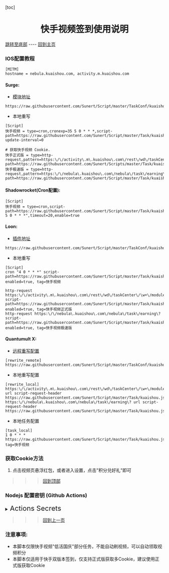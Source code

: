 

  [toc]  

 # <center> 快手视频签到使用说明 </center>

 [跳转至底部](#注意事项)  ----  [回到主页](https://github.com/Sunert/Script)

### IOS配置教程
 ```
[MITM]
hostname = nebula.kuaishou.com, activity.m.kuaishou.com
 ```
#### Surge:
* [模块地址](https://raw.githubusercontent.com/Sunert/Script/master/TaskConf/kuaishou/surge.sgmodule)

 ```
https://raw.githubusercontent.com/Sunert/Script/master/TaskConf/kuaishou/surge.sgmodule
 ```
 * 本地重写
 
 ```
[Script]
快手视频 = type=cron,cronexp=35 5 0 * * *,script-path=https://raw.githubusercontent.com/Sunert/Script/master/Task/kuaishou.js,script-update-interval=0

# 获取快手视频 Cookie.
快手正式版 = type=http-request,pattern=https:\/\/activity\.m\.kuaishou\.com\/rest\/wd\/taskCenter\/\w+\/module\/list,script-path=https://raw.githubusercontent.com/Sunert/Scripts/master/Task/kuaishou.js
快手极速版 = type=http-request,pattern=https:\/\/nebula\.kuaishou\.com\/nebula\/task\/earning\?,script-path=https://raw.githubusercontent.com/Sunert/Script/master/Task/kuaishou.js
```
#### Shadowrocket(Cron配置): 

```
[Script]
快手视频 = type=cron,script-path=https://raw.githubusercontent.com/Sunert/Script/master/Task/kuaishou.js,cronexpr="35 5 0 * * *",timeout=20,enable=true
```
####  Loon:

* [插件地址](https://raw.githubusercontent.com/Sunert/Script/master/TaskConf/kuaishou/loon.plugin)

 ```
https://raw.githubusercontent.com/Sunert/Script/master/TaskConf/kuaishou/loon.plugin
 ```
* 本地重写
  
 ```
[Script]
cron "4 0 * * *" script-path=https://raw.githubusercontent.com/Sunert/Script/master/Task/kuaishou.js, enabled=true, tag=快手视频

http-request https:\/\/activity\.m\.kuaishou\.com\/rest\/wd\/taskCenter\/\w+\/module\/list script-path=https://raw.githubusercontent.com/Sunert/Script/master/Task/kuaishou.js, enabled=true, tag=快手视频正式版
http-request https:\/\/nebula\.kuaishou\.com\/nebula\/task\/earning\? script-path=https://raw.githubusercontent.com/Sunert/Script/master/Task/kuaishou.js, enabled=true, tag=快手视频极速版
```
#### Quantumult X:
   * [远程重写配置](https://raw.githubusercontent.com/Sunert/Script/master/TaskConf/kuaishou/qx_rewite.txt)
   
```
[rewrite_remote]
https://raw.githubusercontent.com/Sunert/Script/master/TaskConf/kuaishou/qx_rewite.txt
```
   * 本地重写配置
   
```
[rewrite_local]
https:\/\/activity\.m\.kuaishou\.com\/rest\/wd\/taskCenter\/\w+\/module\/list url script-request-header https://raw.githubusercontent.com/Sunert/Script/master/Task/kuaishou.js
https:\/\/nebula\.kuaishou\.com\/nebula\/task\/earning\? url script-request-header https://raw.githubusercontent.com/Sunert/Script/master/Task/kuaishou.js
```
   * 本地任务配置
   
```
[task_local]
1 0 * * * https://raw.githubusercontent.com/Sunert/Script/master/Task/kuaishou.js, tag=快手视频
```
###  获取Cookie方法
  1. 点击视频页悬浮红包，或者进入设置，点击"积分兑好礼"即可

 >>> [回到顶部](#IOS配置教程)

### Nodejs 配置密钥 (Github Actions)

<details>

  <summary>
    <span style="font-size:22">
       Actions Secrets 
    </span>
  </summary>  

| Name | 脚本相关YML | Value分割符 | 必须 / 可选 | 注意事项及样式(其中"xxx"代表任意字符) |
| :-------: | :------: | :-------: | ------ | ------- |
| KS_TOKEN | <span style="font-size:18; color:#0000ff"> 快手视频 </span> | &或换行 | 必须 | 请求地址: "https://activity.m.kuaishou.com/rest/wd/taskCenter/lowActive/module/list"， <br>任务Cookie: uid=xxx&gsid=xxx&s=xxx |

</details>

 >>> [回到上一页](..)
 
### 注意事项:
 * 本脚本仅限快手视频"低活国庆"部分任务，不能自动刷视频，可以自动领取视频积分
 * 本脚本仅适用于快手双版本签到，仅支持正式版获取多Cookie，建议使用正式版获取Cookie





  
  
  
  
  
